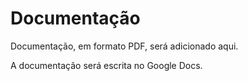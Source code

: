 # Documentação

Documentação, em formato PDF, será adicionado aqui.

A documentação será escrita no Google Docs.

